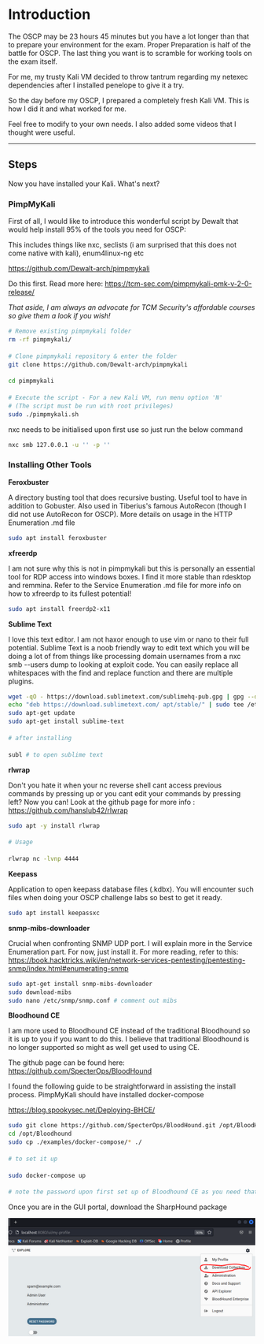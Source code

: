 # Introduction

The OSCP may be 23 hours 45 minutes but you have a lot longer than that to prepare your environment for the exam. Proper Preparation is half of the battle for OSCP. The last thing you want is to scramble for working tools on the exam itself.

For me, my trusty Kali VM decided to throw tantrum regarding my netexec dependencies after I installed penelope to give it a try.

So the day before my OSCP, I prepared a completely fresh Kali VM. This is how I did it and what worked for me.

Feel free to modify to your own needs. I also added some videos that I thought were useful.

-------------------------------------------------------------

## Steps

Now you have installed your Kali. What's next?


### PimpMyKali

First of all, I would like to introduce this wonderful script by Dewalt that would help install 95% of the tools you need for OSCP:

This includes things like nxc, seclists (i am surprised that this does not come native with kali), enum4linux-ng etc

https://github.com/Dewalt-arch/pimpmykali

Do this first. Read more here: https://tcm-sec.com/pimpmykali-pmk-v-2-0-release/

_That aside, I am always an advocate for TCM Security's affordable courses so give them a look if you wish!_

```bash
# Remove existing pimpmykali folder
rm -rf pimpmykali/

# Clone pimpmykali repository & enter the folder
git clone https://github.com/Dewalt-arch/pimpmykali

cd pimpmykali

# Execute the script - For a new Kali VM, run menu option 'N'
# (The script must be run with root privileges)
sudo ./pimpmykali.sh
```

nxc needs to be initialised upon first use so just run the below command

```bash
nxc smb 127.0.0.1 -u '' -p ''
```

### Installing Other Tools

**Feroxbuster**

A directory busting tool that does recursive busting. Useful tool to have in addition to Gobuster. Also used in Tiberius's famous AutoRecon (though I did not use AutoRecon for OSCP). More details on usage in the HTTP Enumeration .md file

```bash
sudo apt install feroxbuster
```

**xfreerdp**

I am not sure why this is not in pimpmykali but this is personally an essential tool for RDP access into windows boxes. I find it more stable than rdesktop and remmina. Refer to the Service Enumeration .md file for more info on how to xfreerdp to its fullest potential!

```bash
sudo apt install freerdp2-x11
```

**Sublime Text**

I love this text editor. I am not haxor enough to use vim or nano to their full potential. Sublime Text is a noob friendly way to edit text which you will be doing a lot of from things like processing domain usernames from a nxc smb --users dump to looking at exploit code. You can easily replace all whitespaces with the find and replace function and there are multiple plugins. 

```bash
wget -qO - https://download.sublimetext.com/sublimehq-pub.gpg | gpg --dearmor | sudo tee /etc/apt/trusted.gpg.d/sublimehq-archive.gpg > /dev/null
echo "deb https://download.sublimetext.com/ apt/stable/" | sudo tee /etc/apt/sources.list.d/sublime-text.list
sudo apt-get update
sudo apt-get install sublime-text

# after installing

subl # to open sublime text
```

**rlwrap**

Don't you hate it when your nc reverse shell cant access previous commands by pressing up or you cant edit your commands by pressing left?
Now you can! Look at the github page for more info : https://github.com/hanslub42/rlwrap

```bash
sudo apt -y install rlwrap

# Usage

rlwrap nc -lvnp 4444
```

**Keepass**

Application to open keepass database files (.kdbx). You will encounter such files when doing your OSCP challenge labs so best to get it ready.

```bash
sudo apt install keepassxc
```

**snmp-mibs-downloader**

Crucial when confronting SNMP UDP port. I will explain more in the Service Enumeration part. For now, just install it.
For more reading, refer to this: https://book.hacktricks.wiki/en/network-services-pentesting/pentesting-snmp/index.html#enumerating-snmp

```bash
sudo apt-get install snmp-mibs-downloader
sudo download-mibs
sudo nano /etc/snmp/snmp.conf # comment out mibs
```

**Bloodhound CE**

I am more used to Bloodhound CE instead of the traditional Bloodhound so it is up to you if you want to do this. I believe that traditional Bloodhound is no longer supported so might as well get used to using CE. 

The github page can be found here: https://github.com/SpecterOps/BloodHound

I found the following guide to be straightforward in assisting the install process. PimpMyKali should have installed docker-compose

https://blog.spookysec.net/Deploying-BHCE/ 

```bash
sudo git clone https://github.com/SpecterOps/BloodHound.git /opt/BloodHound
cd /opt/Bloodhound
sudo cp ./examples/docker-compose/* ./

# to set it up

sudo docker-compose up

# note the password upon first set up of Bloodhound CE as you need that to login to the admin portal on localhost:8080. You can change the password after that

```

Once you are in the GUI portal, download the SharpHound package 

![alt text](/Assets/sharphound_collector.png)

